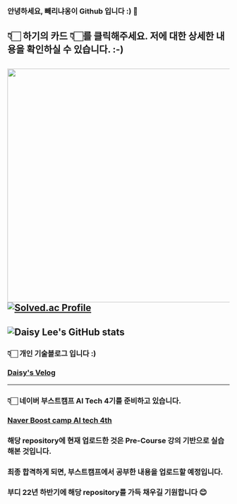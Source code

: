 ### 안녕하세요, 빼리냐옹이 Github 입니다 :) 👋

## 👇🏻 하기의 카드 👇🏻를 클릭해주세요. 저에 대한 상세한 내용을 확인하실 수 있습니다. :-)
<a href = "https://api.gitofolio.com/portfolio/2332/2336"><img src = "https://api.gitofolio.com/portfoliocard/svg/2336?color=egg" style="width:529.5px; height:auto; "/></a>
[![Solved.ac Profile](http://mazassumnida.wtf/api/v2/generate_badge?boj=leejy1373)](https://solved.ac/leejy1373/)
---
![Daisy Lee's GitHub stats](https://github-readme-stats.vercel.app/api?username=BBARRY-Lee&show_icons=true&theme=radical)
---
### 👇🏻 개인 기술블로그 입니다 :)
### [Daisy's Velog](https://velog.io/@leejy1373/series)
---
### 👇🏻 네이버 부스트캠프 AI Tech 4기를 준비하고 있습니다.
### [Naver Boost camp AI tech 4th](https://github.com/BBARRY-Lee/Naver-Boost-camp-AI-tech-4th-)

### 해당 repository에 현재 업로드한 것은 Pre-Course 강의 기반으로 실습해본 것입니다.
### 최종 합격하게 되면, 부스트캠프에서 공부한 내용을 업로드할 예정입니다.
### 부디 22년 하반기에 해당 repository를 가득 채우길 기원합니다 😊

